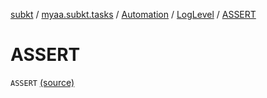[subkt](../../../index.md) / [myaa.subkt.tasks](../../index.md) / [Automation](../index.md) / [LogLevel](index.md) / [ASSERT](./-a-s-s-e-r-t.md)

# ASSERT

`ASSERT` [(source)](https://github.com/Myaamori/SubKt/blob/0.1.13/src/main/kotlin/myaa/subkt/tasks/asstasks.kt#L687)